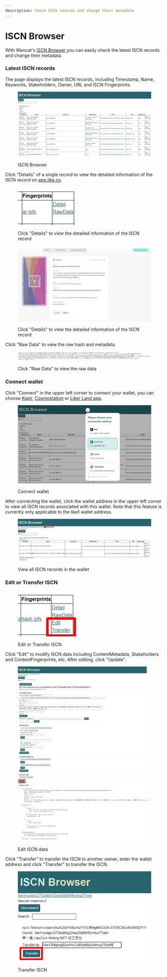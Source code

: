 ```yaml
---
description: Check ISCN records and change their metadata
---
```


# ISCN Browser

With Wancat's [ISCN Browser ](https://likecoin.github.io/iscn-browser)you can easily check the latest ISCN records and change their metadata.&#x20;

### Latest ISCN records

The page displays the latest ISCN records, including Timestamp, Name, Keywords, Stakeholders, Owner, URL and ISCN Fingerprints.&#x20;

<figure><img src="../../.gitbook/assets/Wancat ISCN Wallet 01.png" alt=""><figcaption><p>ISCN Browser</p></figcaption></figure>

Click "Details" of a single record to view the detailed information of the ISCN record on [app.like.co](https://app.like.co/).

<figure><img src="../../.gitbook/assets/Wancat ISCN Wallet 02.png" alt=""><figcaption><p>Click "Details" to view the detailed information of the ISCN record</p></figcaption></figure>

<figure><img src="../../.gitbook/assets/Wancat ISCN Wallet 03.png" alt=""><figcaption><p>Click "Details" to view the detailed information of the ISCN record</p></figcaption></figure>

Click "Raw Data" to view the raw hash and metadata.&#x20;

<figure><img src="../../.gitbook/assets/Wancat ISCN Wallet 04.png" alt=""><figcaption><p>Click "Raw Data" to view the raw data</p></figcaption></figure>

### Connect wallet

Click "Connect" in the upper left corner to connect your wallet, you can choose [Keplr](../../general-guides/wallet/keplr/), [Cosmostation](../../general-guides/wallet/cosmostation/) or [Liker Land app](../../user-guide/liker-land/download.md).&#x20;

<figure><img src="../../.gitbook/assets/Wancat ISCN Wallet 05.png" alt=""><figcaption><p>Connect wallet</p></figcaption></figure>

After connecting the wallet, click the wallet address in the upper left corner to view all ISCN records associated with this wallet. Note that this feature is currently only applicable to the like1 wallet address.

<figure><img src="../../.gitbook/assets/Wancat ISCN Wallet 06.png" alt=""><figcaption><p>View all ISCN records in the wallet</p></figcaption></figure>

### Edit or Transfer ISCN

<figure><img src="../../.gitbook/assets/Wancat ISCN Wallet 07.png" alt=""><figcaption><p>Edit or Transfer ISCN</p></figcaption></figure>

Click "Edit" to modify ISCN data including ContentMetadata, Stakeholders and ContentFingerprints, etc. After editing, click "Update".

<figure><img src="../../.gitbook/assets/Wancat ISCN Wallet 08.png" alt=""><figcaption><p>Edit ISCN data</p></figcaption></figure>

Click "Transfer" to transfer the ISCN to another owner, enter the wallet address and click "Transfer" to transfer the ISCN.

<figure><img src="../../.gitbook/assets/Wancat ISCN Wallet 09.png" alt=""><figcaption><p>Transfer ISCN</p></figcaption></figure>
